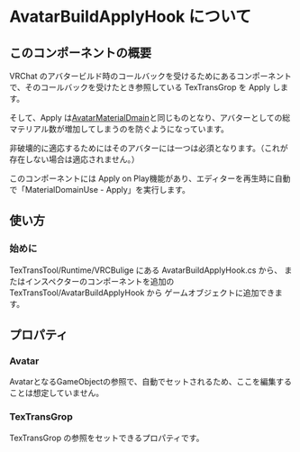# AvatarBuildApplyHook について

## このコンポーネントの概要

VRChat のアバタービルド時のコールバックを受けるためにあるコンポーネントで、そのコールバックを受けたとき参照している TexTransGrop を Apply します。

そして、Apply は[AvatarMaterialDmain](AvatarMaterialDmain.md)と同じものとなり、アバターとしての総マテリアル数が増加してしまうのを防ぐようになっています。

非破壊的に適応するためにはそのアバターには一つは必須となります。（これが存在しない場合は適応されません。）

このコンポーネントには Apply on Play機能があり、エディターを再生時に自動で「MaterialDomainUse - Apply」を実行します。

## 使い方

### 始めに

TexTransTool/Runtime/VRCBulige にある AvatarBuildApplyHook.cs から、
またはインスペクターのコンポーネントを追加の TexTransTool/AvatarBuildApplyHook から
ゲームオブジェクトに追加できます。

## プロパティ

### Avatar

AvatarとなるGameObjectの参照で、自動でセットされるため、ここを編集することは想定していません。

### TexTransGrop

TexTransGrop の参照をセットできるプロパティです。
